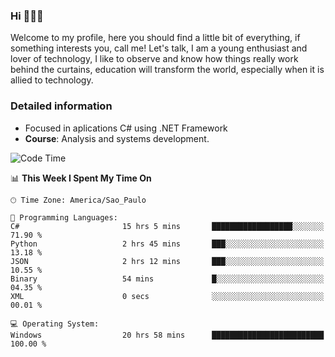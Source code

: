 


### Hi 🙋🏽‍♂️

Welcome to my profile, here you should find a little bit of everything, if something interests you, call me! Let's talk,
I am a young enthusiast and lover of technology, I like to observe and know how things really work behind the curtains, 
education will transform the world, especially when it is allied to technology.

### Detailed information
* Focused in aplications C# using .NET Framework
* **Course**: Analysis and systems development.

<!--START_SECTION:waka-->
![Code Time](http://img.shields.io/badge/Code%20Time-678%20hrs%204%20mins-blue)

📊 **This Week I Spent My Time On** 

```text
🕑︎ Time Zone: America/Sao_Paulo

💬 Programming Languages: 
C#                       15 hrs 5 mins       ██████████████████░░░░░░░   71.90 % 
Python                   2 hrs 45 mins       ███░░░░░░░░░░░░░░░░░░░░░░   13.18 % 
JSON                     2 hrs 12 mins       ███░░░░░░░░░░░░░░░░░░░░░░   10.55 % 
Binary                   54 mins             █░░░░░░░░░░░░░░░░░░░░░░░░   04.35 % 
XML                      0 secs              ░░░░░░░░░░░░░░░░░░░░░░░░░   00.01 % 

💻 Operating System: 
Windows                  20 hrs 58 mins      █████████████████████████   100.00 % 
```


<!--END_SECTION:waka-->


